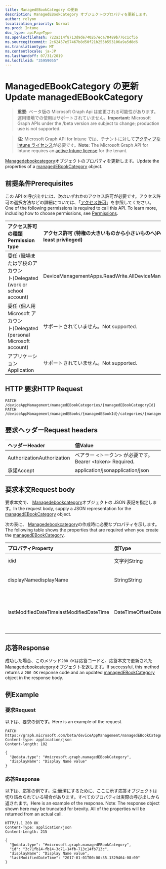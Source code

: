 ```yaml
---
title: ManagedEBookCategory の更新
description: ManagedEBookCategory オブジェクトのプロパティを更新します。
author: rolyon
localization_priority: Normal
ms.prod: Intune
doc_type: apiPageType
ms.openlocfilehash: 722a314f8713d9de740267eca70489b776c1cf56
ms.sourcegitcommit: 2c62457e57467b8d50f21b255b553106a9a5d8d6
ms.translationtype: MT
ms.contentlocale: ja-JP
ms.lasthandoff: 07/31/2019
ms.locfileid: "35959055"
---
```

# <a name="update-managedebookcategory"></a><span data-ttu-id="0da0a-103">ManagedEBookCategory の更新</span><span class="sxs-lookup"><span data-stu-id="0da0a-103">Update managedEBookCategory</span></span>

> <span data-ttu-id="0da0a-104">**重要:** ベータ版の Microsoft Graph Api は変更される可能性があります。運用環境での使用はサポートされていません。</span><span class="sxs-lookup"><span data-stu-id="0da0a-104">**Important:** Microsoft Graph APIs under the /beta version are subject to change; production use is not supported.</span></span>

> <span data-ttu-id="0da0a-105">**注:** Microsoft Graph API for Intune では、テナントに対して[アクティブな intune ライセンス](https://go.microsoft.com/fwlink/?linkid=839381)が必要です。</span><span class="sxs-lookup"><span data-stu-id="0da0a-105">**Note:** The Microsoft Graph API for Intune requires an [active Intune license](https://go.microsoft.com/fwlink/?linkid=839381) for the tenant.</span></span>

<span data-ttu-id="0da0a-106">[Managedebookcategory](../resources/intune-books-managedebookcategory.md)オブジェクトのプロパティを更新します。</span><span class="sxs-lookup"><span data-stu-id="0da0a-106">Update the properties of a [managedEBookCategory](../resources/intune-books-managedebookcategory.md) object.</span></span>

## <a name="prerequisites"></a><span data-ttu-id="0da0a-107">前提条件</span><span class="sxs-lookup"><span data-stu-id="0da0a-107">Prerequisites</span></span>
<span data-ttu-id="0da0a-p101">この API を呼び出すには、次のいずれかのアクセス許可が必要です。アクセス許可の選択方法などの詳細については、「[アクセス許可](/graph/permissions-reference)」を参照してください。</span><span class="sxs-lookup"><span data-stu-id="0da0a-p101">One of the following permissions is required to call this API. To learn more, including how to choose permissions, see [Permissions](/graph/permissions-reference).</span></span>

|<span data-ttu-id="0da0a-110">アクセス許可の種類</span><span class="sxs-lookup"><span data-stu-id="0da0a-110">Permission type</span></span>|<span data-ttu-id="0da0a-111">アクセス許可 (特権の大きいものから小さいものへ)</span><span class="sxs-lookup"><span data-stu-id="0da0a-111">Permissions (from most to least privileged)</span></span>|
|:---|:---|
|<span data-ttu-id="0da0a-112">委任 (職場または学校のアカウント)</span><span class="sxs-lookup"><span data-stu-id="0da0a-112">Delegated (work or school account)</span></span>|<span data-ttu-id="0da0a-113">DeviceManagementApps.ReadWrite.All</span><span class="sxs-lookup"><span data-stu-id="0da0a-113">DeviceManagementApps.ReadWrite.All</span></span>|
|<span data-ttu-id="0da0a-114">委任 (個人用 Microsoft アカウント)</span><span class="sxs-lookup"><span data-stu-id="0da0a-114">Delegated (personal Microsoft account)</span></span>|<span data-ttu-id="0da0a-115">サポートされていません。</span><span class="sxs-lookup"><span data-stu-id="0da0a-115">Not supported.</span></span>|
|<span data-ttu-id="0da0a-116">アプリケーション</span><span class="sxs-lookup"><span data-stu-id="0da0a-116">Application</span></span>|<span data-ttu-id="0da0a-117">サポートされていません。</span><span class="sxs-lookup"><span data-stu-id="0da0a-117">Not supported.</span></span>|

## <a name="http-request"></a><span data-ttu-id="0da0a-118">HTTP 要求</span><span class="sxs-lookup"><span data-stu-id="0da0a-118">HTTP Request</span></span>
<!-- {
  "blockType": "ignored"
}
-->
``` http
PATCH /deviceAppManagement/managedEBookCategories/{managedEBookCategoryId}
PATCH /deviceAppManagement/managedEBooks/{managedEBookId}/categories/{managedEBookCategoryId}
```

## <a name="request-headers"></a><span data-ttu-id="0da0a-119">要求ヘッダー</span><span class="sxs-lookup"><span data-stu-id="0da0a-119">Request headers</span></span>
|<span data-ttu-id="0da0a-120">ヘッダー</span><span class="sxs-lookup"><span data-stu-id="0da0a-120">Header</span></span>|<span data-ttu-id="0da0a-121">値</span><span class="sxs-lookup"><span data-stu-id="0da0a-121">Value</span></span>|
|:---|:---|
|<span data-ttu-id="0da0a-122">Authorization</span><span class="sxs-lookup"><span data-stu-id="0da0a-122">Authorization</span></span>|<span data-ttu-id="0da0a-123">ベアラー &lt;トークン&gt; が必要です。</span><span class="sxs-lookup"><span data-stu-id="0da0a-123">Bearer &lt;token&gt; Required.</span></span>|
|<span data-ttu-id="0da0a-124">承諾</span><span class="sxs-lookup"><span data-stu-id="0da0a-124">Accept</span></span>|<span data-ttu-id="0da0a-125">application/json</span><span class="sxs-lookup"><span data-stu-id="0da0a-125">application/json</span></span>|

## <a name="request-body"></a><span data-ttu-id="0da0a-126">要求本文</span><span class="sxs-lookup"><span data-stu-id="0da0a-126">Request body</span></span>
<span data-ttu-id="0da0a-127">要求本文で、 [Managedebookcategory](../resources/intune-books-managedebookcategory.md)オブジェクトの JSON 表記を指定します。</span><span class="sxs-lookup"><span data-stu-id="0da0a-127">In the request body, supply a JSON representation for the [managedEBookCategory](../resources/intune-books-managedebookcategory.md) object.</span></span>

<span data-ttu-id="0da0a-128">次の表に、 [Managedebookcategory](../resources/intune-books-managedebookcategory.md)の作成時に必要なプロパティを示します。</span><span class="sxs-lookup"><span data-stu-id="0da0a-128">The following table shows the properties that are required when you create the [managedEBookCategory](../resources/intune-books-managedebookcategory.md).</span></span>

|<span data-ttu-id="0da0a-129">プロパティ</span><span class="sxs-lookup"><span data-stu-id="0da0a-129">Property</span></span>|<span data-ttu-id="0da0a-130">型</span><span class="sxs-lookup"><span data-stu-id="0da0a-130">Type</span></span>|<span data-ttu-id="0da0a-131">説明</span><span class="sxs-lookup"><span data-stu-id="0da0a-131">Description</span></span>|
|:---|:---|:---|
|<span data-ttu-id="0da0a-132">id</span><span class="sxs-lookup"><span data-stu-id="0da0a-132">id</span></span>|<span data-ttu-id="0da0a-133">文字列</span><span class="sxs-lookup"><span data-stu-id="0da0a-133">String</span></span>|<span data-ttu-id="0da0a-134">エンティティのキー。</span><span class="sxs-lookup"><span data-stu-id="0da0a-134">The key of the entity.</span></span>|
|<span data-ttu-id="0da0a-135">displayName</span><span class="sxs-lookup"><span data-stu-id="0da0a-135">displayName</span></span>|<span data-ttu-id="0da0a-136">String</span><span class="sxs-lookup"><span data-stu-id="0da0a-136">String</span></span>|<span data-ttu-id="0da0a-137">EBook カテゴリの名前を指定します。</span><span class="sxs-lookup"><span data-stu-id="0da0a-137">The name of the eBook category.</span></span>|
|<span data-ttu-id="0da0a-138">lastModifiedDateTime</span><span class="sxs-lookup"><span data-stu-id="0da0a-138">lastModifiedDateTime</span></span>|<span data-ttu-id="0da0a-139">DateTimeOffset</span><span class="sxs-lookup"><span data-stu-id="0da0a-139">DateTimeOffset</span></span>|<span data-ttu-id="0da0a-140">ManagedEBookCategory が最後に変更された日付と時刻。</span><span class="sxs-lookup"><span data-stu-id="0da0a-140">The date and time the ManagedEBookCategory was last modified.</span></span>|



## <a name="response"></a><span data-ttu-id="0da0a-141">応答</span><span class="sxs-lookup"><span data-stu-id="0da0a-141">Response</span></span>
<span data-ttu-id="0da0a-142">成功した場合、このメソッド`200 OK`は応答コードと、応答本文で更新された[Managedebookcategory](../resources/intune-books-managedebookcategory.md)オブジェクトを返します。</span><span class="sxs-lookup"><span data-stu-id="0da0a-142">If successful, this method returns a `200 OK` response code and an updated [managedEBookCategory](../resources/intune-books-managedebookcategory.md) object in the response body.</span></span>

## <a name="example"></a><span data-ttu-id="0da0a-143">例</span><span class="sxs-lookup"><span data-stu-id="0da0a-143">Example</span></span>

### <a name="request"></a><span data-ttu-id="0da0a-144">要求</span><span class="sxs-lookup"><span data-stu-id="0da0a-144">Request</span></span>
<span data-ttu-id="0da0a-145">以下は、要求の例です。</span><span class="sxs-lookup"><span data-stu-id="0da0a-145">Here is an example of the request.</span></span>
``` http
PATCH https://graph.microsoft.com/beta/deviceAppManagement/managedEBookCategories/{managedEBookCategoryId}
Content-type: application/json
Content-length: 102

{
  "@odata.type": "#microsoft.graph.managedEBookCategory",
  "displayName": "Display Name value"
}
```

### <a name="response"></a><span data-ttu-id="0da0a-146">応答</span><span class="sxs-lookup"><span data-stu-id="0da0a-146">Response</span></span>
<span data-ttu-id="0da0a-p102">以下は、応答の例です。注:簡潔にするために、ここに示す応答オブジェクトは切り詰められている場合があります。すべてのプロパティは実際の呼び出しから返されます。</span><span class="sxs-lookup"><span data-stu-id="0da0a-p102">Here is an example of the response. Note: The response object shown here may be truncated for brevity. All of the properties will be returned from an actual call.</span></span>
``` http
HTTP/1.1 200 OK
Content-Type: application/json
Content-Length: 215

{
  "@odata.type": "#microsoft.graph.managedEBookCategory",
  "id": "3c71fb14-fb14-3c71-14fb-713c14fb713c",
  "displayName": "Display Name value",
  "lastModifiedDateTime": "2017-01-01T00:00:35.1329464-08:00"
}
```





